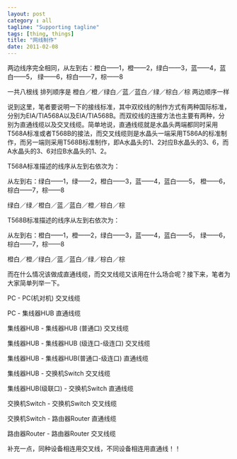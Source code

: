 ```yaml
---
layout: post
category : all
tagline: "Supporting tagline"
tags: [thing, things]
title: "网线制作"
date: 2011-02-08
---
```

两边线序完全相同，从左到右：橙白——1，橙——2，绿白——3，蓝——4，蓝白——5， 绿——6，棕白——7，棕——8     
    
    
一共八根线 排列顺序是 橙白／橙／绿白／蓝／蓝白／绿／棕白／棕 两边顺序一样     
    
说到这里，笔者要说明一下的接线标准，其中双绞线的制作方式有两种国际标准，分别为EIA/TIA568A以及EIA/TIA568B。而双绞线的连接方法也主要有两种，分别为直通线缆以及交叉线缆。简单地说，直通线缆就是水晶头两端都同时采用T568A标准或者T568B的接法，而交叉线缆则是水晶头一端采用T586A的标准制作，而另一端则采用T568B标准制作，即A水晶头的1、2对应B水晶头的3、6，而A水晶头的3、6对应B水晶头的1、2。    
    
T568A标准描述的线序从左到右依次为：    
    
从左到右：绿白——1，绿——2，橙白——3，蓝——4，蓝白——5， 橙——6，棕白——7，棕——8    
    
绿白／绿／橙白／蓝／蓝白／橙／棕白／棕    
    
T568B标准描述的线序从左到右依次为：    
    
从左到右：橙白——1，橙——2，绿白——3，蓝——4，蓝白——5， 绿——6，棕白——7，棕——8     
    
橙白／橙／绿白／蓝／蓝白／绿／棕白／棕    
    
    
而在什么情况该做成直通线缆，而交叉线缆又该用在什么场合呢？接下来，笔者为大家简单列举一下。    
    
  PC \- PC(机对机)                            交叉线缆    
  PC \- 集线器HUB                             直通线缆    
  集线器HUB \- 集线器HUB (普通口)             交叉线缆    
  集线器HUB \- 集线器HUB (级连口\-级连口)      交叉线缆    
  集线器HUB \- 集线器HUB(普通口\-级连口)       直通线缆    
  集线器HUB \- 交换机Switch                   交叉线缆    
  集线器HUB(级联口) \-  交换机Switch          直通线缆    
  交换机Switch \- 交换机Switch                交叉线缆    
  交换机Switch \- 路由器Router                直通线缆    
  路由器Router \- 路由器Router                交叉线缆    
    
补充一点，同种设备相连用交叉线，不同设备相连用直通线！！    
